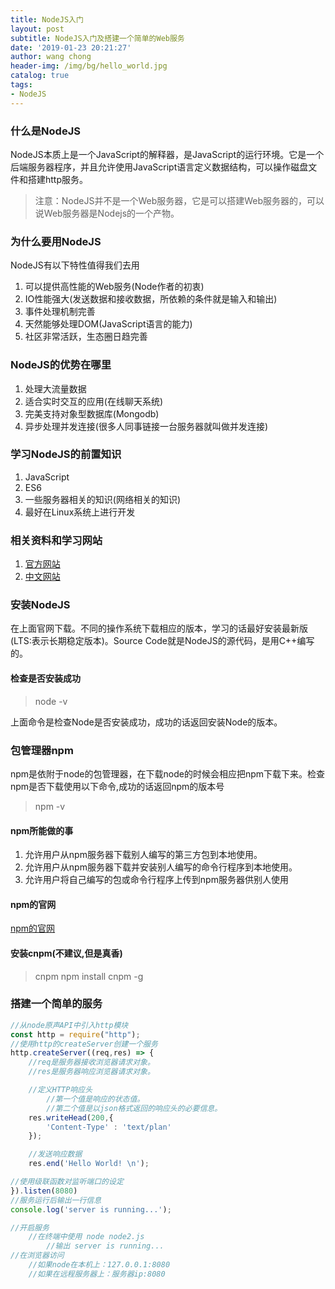 ```yaml
---
title: NodeJS入门
layout: post
subtitle: NodeJS入门及搭建一个简单的Web服务
date: '2019-01-23 20:21:27'
author: wang chong
header-img: /img/bg/hello_world.jpg
catalog: true
tags:
- NodeJS
---
```


### 什么是NodeJS
NodeJS本质上是一个JavaScript的解释器，是JavaScript的运行环境。它是一个后端服务器程序，并且允许使用JavaScript语言定义数据结构，可以操作磁盘文件和搭建http服务。

>注意：NodeJS并不是一个Web服务器，它是可以搭建Web服务器的，可以说Web服务器是Nodejs的一个产物。

### 为什么要用NodeJS
NodeJS有以下特性值得我们去用

1. 可以提供高性能的Web服务(Node作者的初衷)
2. IO性能强大(发送数据和接收数据，所依赖的条件就是输入和输出)
3. 事件处理机制完善
4. 天然能够处理DOM(JavaScript语言的能力)
5. 社区非常活跃，生态圈日趋完善

### NodeJS的优势在哪里
1. 处理大流量数据
2. 适合实时交互的应用(在线聊天系统)
3. 完美支持对象型数据库(Mongodb)
4. 异步处理并发连接(很多人同事链接一台服务器就叫做并发连接)

### 学习NodeJS的前置知识
1. JavaScript
2. ES6
3. 一些服务器相关的知识(网络相关的知识)
4. 最好在Linux系统上进行开发

### 相关资料和学习网站
1. [官方网站](https://nodejs.org/en/)
2. [中文网站](https://nodejs.org/zh-cn/)

### 安装NodeJS
在上面官网下载。不同的操作系统下载相应的版本，学习的话最好安装最新版(LTS:表示长期稳定版本)。Source Code就是NodeJS的源代码，是用C++编写的。
#### 检查是否安装成功
>node -v

上面命令是检查Node是否安装成功，成功的话返回安装Node的版本。

### 包管理器npm
npm是依附于node的包管理器，在下载node的时候会相应把npm下载下来。检查npm是否下载使用以下命令,成功的话返回npm的版本号
> npm -v

#### npm所能做的事
1. 允许用户从npm服务器下载别人编写的第三方包到本地使用。
2. 允许用户从npm服务器下载并安装别人编写的命令行程序到本地使用。
3. 允许用户将自己编写的包或命令行程序上传到npm服务器供别人使用

#### npm的官网
[npm的官网](www.npmjs.com)
#### 安装cnpm(不建议,但是真香)
> cnpm   npm install cnpm -g

### 搭建一个简单的服务
```javascript
//从node原声API中引入http模块
const http = require("http");
//使用http的createServer创建一个服务
http.createServer((req,res) => {
    //req是服务器接收浏览器请求对象。
    //res是服务器响应浏览器请求对象。

    //定义HTTP响应头
        //第一个值是响应的状态值。
        //第二个值是以json格式返回的响应头的必要信息。
    res.writeHead(200,{
        'Content-Type' : 'text/plan'
    });

    //发送响应数据
    res.end('Hello World! \n');

//使用级联函数对监听端口的设定
}).listen(8080)
//服务运行后输出一行信息
console.log('server is running...');

//开启服务
    //在终端中使用 node node2.js
        //输出 server is running...
//在浏览器访问
    //如果node在本机上：127.0.0.1:8080
    //如果在远程服务器上：服务器ip:8080
```